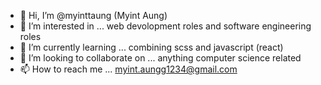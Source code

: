 - 👋 Hi, I’m @myinttaung (Myint Aung)
- 👀 I’m interested in ... web devolopment roles and software engineering roles
- 🌱 I’m currently learning ... combining scss and javascript (react)
- 💞️ I’m looking to collaborate on ... anything computer science related
- 📫 How to reach me ... myint.aungg1234@gmail.com

<!---
myinttaung/myinttaung is a ✨ special ✨ repository because its `README.md` (this file) appears on your GitHub profile.
You can click the Preview link to take a look at your changes.
--->
